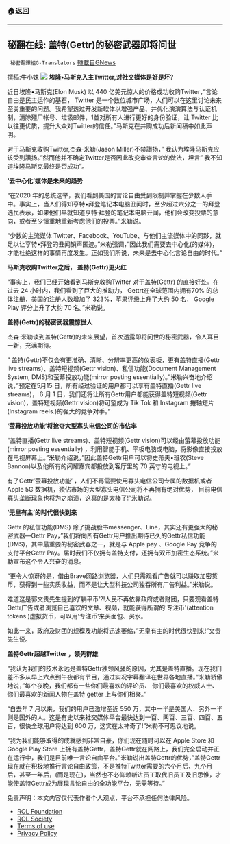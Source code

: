 ###  [:house:返回](README.md)
---


## 秘翻在线: 盖特(Gettr)的秘密武器即将问世
` 秘密翻譯組G-Translators` [轉載自GNews](https://gnews.org/zh-hans/2448695/)

撰稿:牛小妹
 ![](https://assets.gnews.org/wp-content/uploads/2022/05/collapse.jpg) 
**埃隆•马斯克入主Twitter,对社交媒体是好是坏?**
 
近日埃隆•马斯克(Elon Musk) 以 440 亿美元惊人的价格成功收购Twitter，”言论自由是民主运作的基石， Twitter 是一个数位城市广场，人们可以在这里讨论未来至关重要的问题。我希望透过开发新软体以增强产品、并优化演演算法与认证机制，清除殭尸帐号、垃圾邮件，1並对所有人进行更好的身份验证，让 Twitter 比以往更优质，提升大众对Twitter的信任。”马斯克在并购成功后新闻稿中如此声明。
 
对于马斯克收购Twitter,杰森·米勒(Jason Miller)不禁讚扬，” 我认为埃隆马斯克应该受到讚扬。”然而他并不确定Twitter是否因此改变审查言论的做法，坦言” 我不知道埃隆马斯克最终是否成功”。
 
**‘去中心化’媒体是未来的趋势**
 
“在2020 年的总统选举，我们看到美国的言论自由受到限制并掌握在少数人手中。事实上，当人们得知亨特•拜登笔记本电脑丑闻时，至少超过六分之一的拜登选民表示，如果他们早就知道亨特·拜登的笔记本电脑丑闻，他们会改变投票的意向，或者至少慎重地重新考虑他们的投票。”米勒说。
 
“少数的主流媒体 Twitter、Facebook、YouTube、与他们主流媒体中的同夥，就足以让亨特•拜登的丑闻销声匿迹。”米勒强调，”因此我们需要去中心化(的媒体)，才能杜绝这样的事情再度发生。正如我们所说，未来是去中心化言论自由的时代。”
 
**马斯克收购Twitter之后， 盖特(Gettr)更火红**
 
“事实上，我们已经开始看到马斯克收购Twitter 对于盖特(Gettr) 的直接好处。在过去 24 小时内，我们看到了巨大的推动力， Gettrt在全球范围内拥有70% 的总体注册，美国的注册人数增加了 323%，苹果评级上升了大约 50 名， Google Play 评分上升了大约 70 名。”米勒说。
 
**盖特(Gettr)的秘密武器震惊世人**
 
杰森·米勒谈到盖特(Gettr)的未来展望，首次透露即将问世的秘密武器，令人耳目一新，充满期待。
 
” 盖特(Gettr)不仅会有更准确、清晰、分辨率更高的仪表板，更有盖特直播(Gettr live streams)、盖特短视频(Gettr vision)、私信功能(Document Management System, DMS)和萤幕投放功能(mirror posting essentially)。”米勒兴奋地介绍说，”预定在5月15 日，所有经过验证的用户都可以享有盖特直播(Gettr live streams)， 6 月 1 日，我们还将让所有Gettr用户都能获得盖特短视频(Gettr vision)，盖特短视频(Gettr vision)将可望成为 Tik Tok 和 Instagram 捲轴短片(Instagram reels.)的强大的竞争对手。”
 
**‘萤幕投放功能’将抢夺大型寡头电信公司的市佔率**
 
“盖特直播(Gettr live streams)、盖特短视频(Gettr vision)可以经由萤幕投放功能(mirror posting essentially) ，利用智能手机、平板电脑或电脑，将影像直接投放在电视屏幕上。”米勒介绍说，”因此盖特Gettr用户可以将史蒂夫•班农(Steve Bannon)以及他所有的闪耀嘉宾都投放到客厅里的 70 英寸的电视上。”
 
有了Gettr’萤幕投放功能’ ，人们不再需要使用寡头电信公司专属的数据机或者Apple 5G 数据机，独佔市场的大型寡头电信公司将不再拥有绝对优势， 目前电信寡头垄断现象也将为之崩溃，这真的是太棒了!”米勒说。
 
**‘无皇有主’的时代很快到来**
 
Gettr 的私信功能(DMS) 除了挑战脸书messenger、Line，其实还有更强大的秘密武器—Gettr Pay，”我们将向所有Gettr用户推出期待已久的Gettr私信功能(DMS)，其中最重要的秘密武器之一，就是与 Apple pay 、Google Pay 竞争的支付平台Gettr Pay。届时我们不仅拥有盖特支付，还拥有双币加密生态系统。”米勒宣布这个令人兴奋的消息。
 
“更令人惊讶的是，借由Brave网路浏览器，人们只需观看广告就可以赚取加密货币，获得到一些实质收益，而不是让大型科技公司独吞所有广告利益。”米勒说。
 
难道这是郭文贵先生提到的’躺平币’?!人民不再依靠政府或者财团，只要观看盖特Gettr广告或者浏览自己喜欢的文章、视频，就能获得所谓的’专注币'(attention tokens )虚拟货币，可以用’专注币’来买面包、买水。
 
如此一来，政府及财团的规模及功能将迅速萎缩，”无皇有主的时代很快到来!”文贵先生说。
 
**盖特Gettr超越Twitter ，领先群雄**
 
“我认为我们的技术永远是盖特Gettr独领风骚的原因，尤其是盖特直播。现在我们差不多从早上六点到午夜都有节目，通过实况字幕翻译在世界各地直播。”米勒骄傲地说，”每个夜晚，我们都有一些你们最喜欢的评论员、 你们最喜欢的权威人士、你们最喜欢的新闻人物在盖特 getter 上与你们相聚。”
 
“自去年 7 月以来，我们的用户已激增至近 550 万，其中一半是美国人．另外一半则是国外的人。这是有史以来社交媒体平台最快达到一百、两百、三百、四百、五百，很快全球用户将达到 600 万，这实在太神奇了!”米勒不可思议地说。
 
“我为我们能够取得的成就感到非常自豪，你们现在随时可以在 Apple Store 和 Google Play Store 上拥有盖特Gettr，盖特Gettr就在网路上，我们完全启动并正在运行中，我们是目前唯一言论自由平台。”米勒说出盖特Gettr的优势，”盖特Gettr现在就在积极地推行言论自由政策，不是推特Twitter需要的六个月后、九个月后，甚至一年后，(而是现在)，当然也不必仰赖新进员工取代旧员工及旧思惟，才能使盖特Gettr成为展现言论自由的全功能平台，无需等待。”

免责声明：本文内容仅代表作者个人观点，平台不承担任何法律风险。
  
- [ROL Foundation](https://rolfoundation.org/)
- [ROL Society](https://rolsociety.org/)
- [Terms of use](https://gnews.org/terms-of-use-3/)
- [Privacy Policy](https://gnews.org/privacy-policy/)
